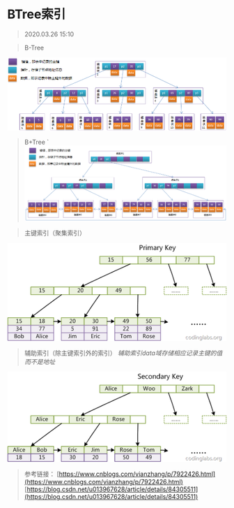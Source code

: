 
# BTree索引

> 2020.03.26 15:10

> B-Tree

![image](./b-tree.png)

> B+Tree
`
![image](./b+tree.png)

> 主键索引（聚集索引）

![image](./btreePrimaryKey.png)

> 辅助索引（除主键索引外的索引）
> *辅助索引data域存储相应记录主键的值而不是地址*

![image](./btreeSecondaryKey.png)

> 参考链接：
[https://www.cnblogs.com/vianzhang/p/7922426.html](https://www.cnblogs.com/vianzhang/p/7922426.html)
[https://blog.csdn.net/u013967628/article/details/84305511](https://blog.csdn.net/u013967628/article/details/84305511)